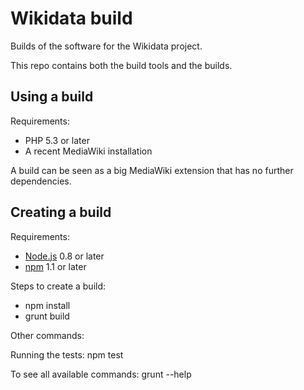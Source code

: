 # Wikidata build

Builds of the software for the Wikidata project.

This repo contains both the build tools and the builds.

## Using a build

Requirements:

* PHP 5.3 or later
* A recent MediaWiki installation

A build can be seen as a big MediaWiki extension that has no further dependencies.

## Creating a build

Requirements:

* [Node.js](http://nodejs.org/) 0.8 or later
* [npm](https://npmjs.org/) 1.1 or later

Steps to create a build:

* npm install
* grunt build

Other commands:

Running the tests: npm test

To see all available commands: grunt --help
